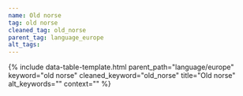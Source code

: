```yaml
---
name: Old norse
tag: old norse
cleaned_tag: old_norse
parent_tag: language_europe
alt_tags: 
---
```


{% include data-table-template.html 
  parent_path="language/europe" 
  keyword="old norse" 
  cleaned_keyword="old_norse" 
  title="Old norse"
  alt_keywords=""
  context=""
%}

